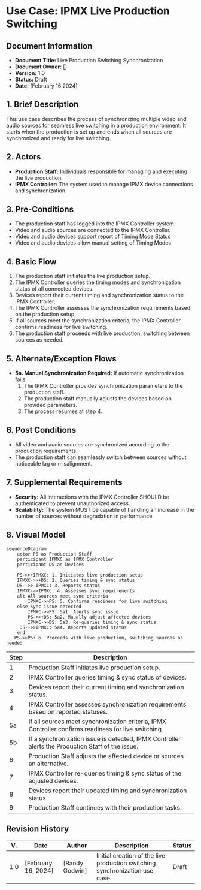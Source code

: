 # Use Case: IPMX Live Production Switching

## Document Information

- **Document Title:** Live Production Switching Synchronization
- **Document Owner:** []
- **Version:** 1.0
- **Status:** Draft
- **Date:** [February 16 2024]

## 1. Brief Description

This use case describes the process of synchronizing multiple video and audio sources for seamless live switching in a production environment. It starts when the production is set up and ends when all sources are synchronized and ready for live switching.  

## 2. Actors

- **Production Staff:** Individuals responsible for managing and executing the live production.
- **IPMX Controller:** The system used to manage IPMX device connections and synchronization.

## 3. Pre-Conditions

- The production staff has logged into the IPMX Controller system.
- Video and audio sources are connected to the IPMX Controller.
- Video and audio devices support report of Timing Mode Status
- Video and audio devices allow manual setting of Timing Modes 

## 4. Basic Flow

1. The production staff initiates the live production setup.
2. The IPMX Controller queries the timing modes and synchronization status of all connected devices.
3. Devices report their current timing and synchronization status to the IPMX Controller.
4. The IPMX Controller assesses the synchronization requirements based on the production setup.
5. If all sources meet the synchronization criteria, the IPMX Controller confirms readiness for live switching.
6. The production staff proceeds with live production, switching between sources as needed.

## 5. Alternate/Exception Flows

- **5a. Manual Synchronization Required:** If automatic synchronization fails:
    1. The IPMX Controller provides synchronization parameters to the production staff.
    2. The production staff manually adjusts the devices based on provided parameters.
    3. The process resumes at step 4.

## 6. Post Conditions

- All video and audio sources are synchronized according to the production requirements.
- The production staff can seamlessly switch between sources without noticeable lag or misalignment.

## 7. Supplemental Requirements

- **Security:** All interactions with the IPMX Controller SHOULD be authenticated to prevent unauthorized access.
- **Scalability:** The system MUST be capable of handling an increase in the number of sources without degradation in performance.

## 8. Visual Model

```mermaid
sequenceDiagram
    actor PS as Production Staff
    participant IPMXC as IPMX Controller
    participant DS as Devices
 
    PS->>+IPMXC: 1. Initiates live production setup
    IPMXC->>+DS: 2. Queries timing & sync status
    DS-->>-IPMXC: 3. Reports status
    IPMXC->>IPMXC: 4. Assesses sync requirements
    alt All sources meet sync criteria
        IPMXC->>PS: 5. Confirms readiness for live switching
    else Sync issue detected
        IPMXC->>PS: 5a1. Alerts sync issue
        PS->>+DS: 5a2. Maually adjust affected devices
        IPMXC->>DS: 5a3. Re-queries timing & sync status
     DS-->>IPMXC: 5a4. Reports updated status
    end
   PS->>PS: 6. Proceeds with live production, switching sources as needed
```

| Step | Description |
|------|-------------|
| 1    | Production Staff initiates live production setup. |
| 2    | IPMX Controller queries timing & sync status of devices. |
| 3    | Devices report their current timing and synchronization status. |
| 4    | IPMX Controller assesses synchronization requirements based on reported statuses. |
| 5a   | If all sources meet synchronization criteria, IPMX Controller confirms readiness for live switching. |
| 5b   | If a synchronization issue is detected, IPMX Controller alerts the Production Staff of the issue. |
| 6    | Production Staff adjusts the affected device or sources an alternative. |
| 7    | IPMX Controller re-queries timing & sync status of the adjusted devices. |
| 8    | Devices report their updated timing and synchronization status |
| 9    | Production Staff continues with their production tasks.


## Revision History

| V. | Date | Author | Description | Status |
|---|---|---|---|---|
| 1.0 | [February 16, 2024] | [Randy Godwin] | Initial creation of the live production switching synchronization use case. | Draft |
